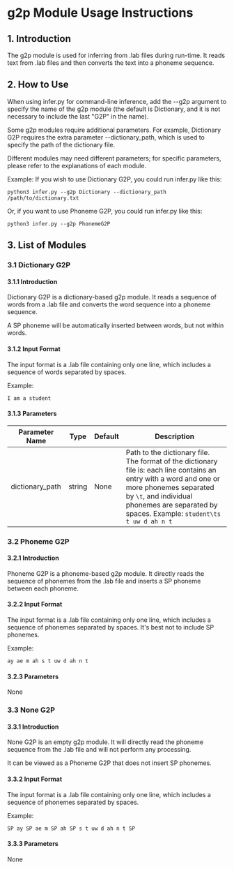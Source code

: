 # g2p Module Usage Instructions

## 1. Introduction

The g2p module is used for inferring from .lab files during run-time. It reads text from .lab files and then converts
the text into a phoneme sequence.

## 2. How to Use

When using infer.py for command-line inference, add the --g2p argument to specify the name of the g2p module (the
default is Dictionary, and it is not necessary to include the last "G2P" in the name).

Some g2p modules require additional parameters. For example, Dictionary G2P requires the extra parameter
--dictionary_path, which is used to specify the path of the dictionary file.

Different modules may need different parameters; for specific parameters, please refer to the explanations of each
module.

Example: If you wish to use Dictionary G2P, you could run infer.py like this:

```shell
python3 infer.py --g2p Dictionary --dictionary_path /path/to/dictionary.txt
```

Or, if you want to use Phoneme G2P, you could run infer.py like this:

```shell
python3 infer.py --g2p PhonemeG2P
```

## 3. List of Modules

### 3.1 Dictionary G2P

#### 3.1.1 Introduction

Dictionary G2P is a dictionary-based g2p module. It reads a sequence of words from a .lab file and converts the word
sequence into a phoneme sequence.

A SP phoneme will be automatically inserted between words, but not within words.

#### 3.1.2 Input Format

The input format is a .lab file containing only one line, which includes a sequence of words separated by spaces.

Example:

```text
I am a student
```

#### 3.1.3 Parameters

| Parameter Name  | Type   | Default | Description                                                                                                                                                                                                                                 |
|-----------------|--------|---------|---------------------------------------------------------------------------------------------------------------------------------------------------------------------------------------------------------------------------------------------|
| dictionary_path | string | None    | Path to the dictionary file. The format of the dictionary file is: each line contains an entry with a word and one or more phonemes separated by `\t`, and individual phonemes are separated by spaces. Example: `student\ts t uw d ah n t` |

### 3.2 Phoneme G2P

#### 3.2.1 Introduction

Phoneme G2P is a phoneme-based g2p module. It directly reads the sequence of phonemes from the .lab file and inserts a
SP phoneme between each phoneme.

#### 3.2.2 Input Format

The input format is a .lab file containing only one line, which includes a sequence of phonemes separated by spaces.
It's best not to include SP phonemes.

Example:

```text
ay ae m ah s t uw d ah n t
```

#### 3.2.3 Parameters

None

### 3.3 None G2P

#### 3.3.1 Introduction

None G2P is an empty g2p module. It will directly read the phoneme sequence from the .lab file and will not perform any
processing.

It can be viewed as a Phoneme G2P that does not insert SP phonemes.

#### 3.3.2 Input Format

The input format is a .lab file containing only one line, which includes a sequence of phonemes separated by spaces.

Example:

```text
SP ay SP ae m SP ah SP s t uw d ah n t SP
```

#### 3.3.3 Parameters

None
